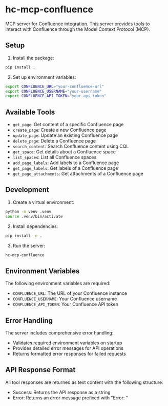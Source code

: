 # hc-mcp-confluence

MCP server for Confluence integration. This server provides tools to interact with Confluence through the Model Context Protocol (MCP).

## Setup

1. Install the package:
```bash
pip install .
```

2. Set up environment variables:
```bash
export CONFLUENCE_URL="your-confluence-url"
export CONFLUENCE_USERNAME="your-username"
export CONFLUENCE_API_TOKEN="your-api-token"
```

## Available Tools

- `get_page`: Get content of a specific Confluence page
- `create_page`: Create a new Confluence page
- `update_page`: Update an existing Confluence page
- `delete_page`: Delete a Confluence page
- `search_content`: Search Confluence content using CQL
- `get_space`: Get details about a Confluence space
- `list_spaces`: List all Confluence spaces
- `add_page_labels`: Add labels to a Confluence page
- `get_page_labels`: Get labels of a Confluence page
- `get_page_attachments`: Get attachments of a Confluence page

## Development

1. Create a virtual environment:
```bash
python -m venv .venv
source .venv/bin/activate
```

2. Install dependencies:
```bash
pip install -e .
```

3. Run the server:
```bash
hc-mcp-confluence
```

## Environment Variables

The following environment variables are required:

- `CONFLUENCE_URL`: The URL of your Confluence instance
- `CONFLUENCE_USERNAME`: Your Confluence username
- `CONFLUENCE_API_TOKEN`: Your Confluence API token

## Error Handling

The server includes comprehensive error handling:
- Validates required environment variables on startup
- Provides detailed error messages for API operations
- Returns formatted error responses for failed requests

## API Response Format

All tool responses are returned as text content with the following structure:
- Success: Returns the API response as a string
- Error: Returns an error message prefixed with "Error: "
